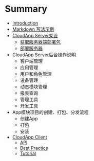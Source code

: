 # Summary

* [Introduction](README.md)
* [Markdown 写法示例](sample.md)
* [CloudApp Server架设](cloudapp-serverjia-she.md)
  * [获取服务器端部署包](server/deployment/pack-a-deployment-package.md)
  * [部署服务器](server/deployment/deploy-on-mac-linux.md)
* CloudApp Server后台操作说明
  * 客户端管理
  * 应用管理
  * 用户和角色管理
  * 设备管理
  * 动态模块管理
  * 报表查询
  * 管理工具
  * 开发工具
* App模块项目的创建、打包、分发流程
  * 创建App
  * 打包
  * 安装
* [CloudApp Client](client/index.md)
	* [API](client/api/index.md)
	* [Best Practice](client/bestpractice/index.md)
	* [Tutorial](client/tutorial/index.md)
